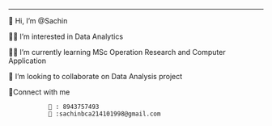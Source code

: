  <hr>👋 Hi, I’m @Sachin</hr>
 
 👨‍💻 I’m interested in Data Analytics
 
 👨‍🎓 I’m currently learning MSc Operation Research and Computer Application
 
 🔎 I’m looking to collaborate on Data Analysis project 
 
 🔗Connect with me
 
               📲 : 8943757493
               📧 :sachinbca214101998@gmail.com
               

<!---
Sachinsn19/Sachinsn19 is a ✨ special ✨ repository because its `README.md` (this file) appears on your GitHub profile.
You can click the Preview link to take a look at your changes.
--->
